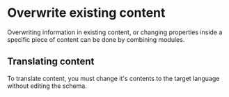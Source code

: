 # Overwrite existing content

Overwriting information in existing content, or changing properties inside a specific piece of content can be done by combining modules.

## Translating content

To translate content, you must change it's contents to the target language without editing the schema.
